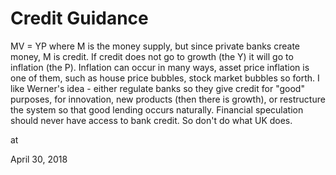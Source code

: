 # Credit Guidance



MV = YP where M is the money supply, but since private banks create money, M is credit. If credit does not go to growth (the Y) it will go to inflation (the P). Inflation can occur in many ways, asset price inflation is one of them, such as house price bubbles, stock market bubbles so forth. I like Werner's idea - either regulate banks so they give credit for "good" purposes, for innovation, new products (then there is growth), or restructure the system so that good lending occurs naturally. Financial speculation should never have access to bank credit. So don't do what UK does.







at

April 30, 2018















